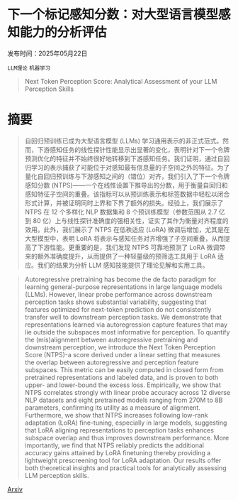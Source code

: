 # 下一个标记感知分数：对大型语言模型感知能力的分析评估

发布时间：2025年05月22日

`LLM理论` `机器学习`

> Next Token Perception Score: Analytical Assessment of your LLM Perception Skills

# 摘要

> 自回归预训练已成为大型语言模型 (LLMs) 学习通用表示的非正式范式。然而，下游感知任务的线性探针性能显示出显著的变化，表明针对下一个令牌预测优化的特征并不始终很好地转移到下游感知任务。我们证明，通过自回归学习的表示捕获了可能位于对感知最有信息量的子空间之外的特征。为了量化自回归预训练与下游感知之间的（错位）对齐，我们引入了下一个令牌感知分数 (NTPS)——一个在线性设置下推导出的分数，用于衡量自回归和感知特征子空间的重叠。该指标可以从预训练表示和标签数据中轻松以闭合形式计算，并被证明同时上界和下界了额外的损失。经验上，我们展示了 NTPS 在 12 个多样化 NLP 数据集和 8 个预训练模型（参数范围从 2.7 亿到 80 亿）上与线性探针准确度的强相关性，证实了其作为衡量对齐程度的效用。此外，我们展示了 NTPS 在低秩适应 (LoRA) 微调后增加，尤其是在大型模型中，表明 LoRA 将表示与感知任务对齐增强了子空间重叠，从而提高了下游性能。更重要的是，我们发现 NTPS 可靠地预测了 LoRA 微调带来的额外准确度提升，从而提供了一种轻量级的预筛选工具用于 LoRA 适应。我们的结果为分析 LLM 感知技能提供了理论见解和实用工具。


> Autoregressive pretraining has become the de facto paradigm for learning general-purpose representations in large language models (LLMs). However, linear probe performance across downstream perception tasks shows substantial variability, suggesting that features optimized for next-token prediction do not consistently transfer well to downstream perception tasks. We demonstrate that representations learned via autoregression capture features that may lie outside the subspaces most informative for perception. To quantify the (mis)alignment between autoregressive pretraining and downstream perception, we introduce the Next Token Perception Score (NTPS)-a score derived under a linear setting that measures the overlap between autoregressive and perception feature subspaces. This metric can be easily computed in closed form from pretrained representations and labeled data, and is proven to both upper- and lower-bound the excess loss. Empirically, we show that NTPS correlates strongly with linear probe accuracy across 12 diverse NLP datasets and eight pretrained models ranging from 270M to 8B parameters, confirming its utility as a measure of alignment. Furthermore, we show that NTPS increases following low-rank adaptation (LoRA) fine-tuning, especially in large models, suggesting that LoRA aligning representations to perception tasks enhances subspace overlap and thus improves downstream performance. More importantly, we find that NTPS reliably predicts the additional accuracy gains attained by LoRA finetuning thereby providing a lightweight prescreening tool for LoRA adaptation. Our results offer both theoretical insights and practical tools for analytically assessing LLM perception skills.

[Arxiv](https://arxiv.org/abs/2505.17169)